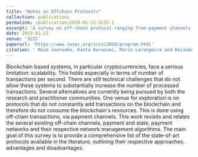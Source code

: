 ```yaml
---
title: "Notes on Offchain Protocols"
collection: publications
permalink: /publication/2019-01-22-SCIS-2
excerpt: 'A survey on off-chain protocol ranging from payment channels, to routing, commit chains, and etc.'
date: 2019-01-22
venue: 'SCIS'
paperurl: 'https://www.iwsec.org/scis/2019/program.html'
citation: ' Maim Jourenko, Kanta Kurazumi, Mario Larangeira and Keisuke Tanaka. (2019). &quot; Notes on Offchain Protocols.&quot; <i>SCIS 2019</i>.'
---
```


Blockchain based systems, in particular cryptocurrencies, face a serious limitation: scalability. This holds especially in terms of number of transactions per second. There are still technical challenges that do not allow these systems to substantially increase the number of processed transactions. Several alternatives are currently being pursued by both the research and practitioner communities. One venue for exploration is on protocols that do not constantly add transactions on the blockchain and therefore do not consume the blockchain's resources. This is done using off-chain transactions, via payment channels. This work revisits and relates the several existing off-chain channels, payment and state, payment networks and their respective network management algorithms. The main goal of this survey is to provide a comprehensive list of the state-of-art protocols available in the literature, outlining their respective approaches, advantages and disadvantages.



